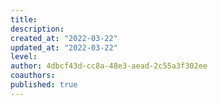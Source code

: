 ```yaml
---
title:
description:
created_at: "2022-03-22"
updated_at: "2022-03-22"
level:
author: 4dbcf43d-cc8a-48e3-aead-2c55a3f302ee
coauthors:
published: true
---
```

